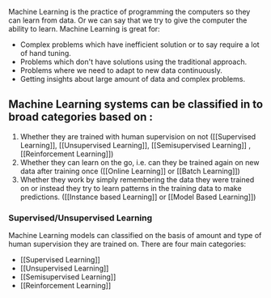 Machine Learning is the practice of programming the computers so they can learn from data. 
Or we can say that we try to give the computer the ability to learn.
Machine Learning is great for:
- Complex problems which have inefficient solution or to say require a lot of hand tuning.
- Problems which don't have solutions using the traditional approach.
- Problems where we need to adapt to new data continuously.
- Getting insights about large amount of data and complex problems.

## Machine Learning systems can be classified in to broad categories based on :
1. Whether they are trained with human supervision on not ([[Supervised Learning]], [[Unsupervised Learning]], [[Semisupervised Learning]] , [[Reinforcement Learning]])
2. Whether they can learn on the go, i.e. can they be trained again on new data after training once ([[Online Learning]] or [[Batch Learning]])
3. Whether they work by simply remembering the data they were trained on or instead they try to learn patterns in the training data to make predictions. ([[Instance based Learning]] or [[Model Based Learning]])


### Supervised/Unsupervised Learning

Machine Learning models can classified on the basis of amount and type of human supervision they are trained on.
There are four main categories:
- [[Supervised Learning]]
- [[Unsupervised Learning]]	
- [[Semisupervised Learning]]
- [[Reinforcement Learning]]